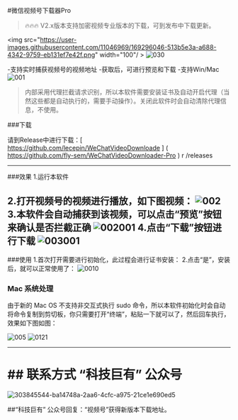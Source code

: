 #微信视频号下载器Pro
> 🔥🔥🔥 V2.x版本支持加密视频专业版本的下载，可到发布中下载更新。
> 
<img src="https://user-images.githubusercontent.com/11046969/169296046-513b5e3a-a688-4342-9759-eb131ef7e42f.png" width="100"/ >
![030](https://github.com/fly-sem/WeChatVideoDownloader-Pro/assets/34882278/3a5db1d2-5b14-4ac4-9dc0-07bce2b6605c)

-支持实时捕获视频号的视频地址
-获取后，可进行预览和下载
-支持Win/Mac
![001](https://github.com/fly-sem/WeChatVideoDownloader-Pro/assets/34882278/1eb081db-ade1-4d7c-8e66-25df6aff0f67)

>内部采用代理拦截请求识别，所以本软件需要安装证书及自动开启代理（当然这些都是自动执行的，需要手动操作）。关闭此软件时会自动清除代理信息，不使用。

###下载

请到Release中进行下载：[ https://github.com/lecepin/WeChatVideoDownloade ] ( https://github.com/fly-sem/WeChatVideoDownloader-Pro ) r /releases

---

###效果
1.运行本软件
 
2.打开视频号的视频进行播放，如下图视频：
![002](https://github.com/fly-sem/WeChatVideoDownloader-Pro/assets/34882278/1f1d9a22-601b-47a5-b1a6-37f2011d3d21)
3.本软件会自动捕获到该视频，可以点击“预览”按钮来确认是否拦截正确
![002001](https://github.com/fly-sem/WeChatVideoDownloader-Pro/assets/34882278/5232e13a-2248-40ee-a499-1abfb3fe02d2)
4.点击“下载”按钮进行下载
![003001](https://github.com/fly-sem/WeChatVideoDownloader-Pro/assets/34882278/5faea119-ec55-4140-aeaa-045caf0fa321)
---
###使用
1.首次打开需要进行初始化，此过程会进行证书安装：
2.点击“是”，安装后，就可以正常使用了：
![0010](https://github.com/fly-sem/WeChatVideoDownloader-Pro/assets/34882278/26e296cf-be24-41d4-9a72-f3c386b62b27)

### Mac 系统处理
由于新的 Mac OS 不支持非交互式执行 sudo 命令，所以本软件初始化时会自动将命令复制到剪切板，你只需要打开“终端”，粘贴一下就可以了，然后回车执行，效果如下图如图：

![005](https://github.com/fly-sem/WeChatVideoDownloader-Pro/assets/34882278/4ad20aeb-48e8-4e7f-b4e6-22546148c4d1)
![0121](https://github.com/fly-sem/WeChatVideoDownloader-Pro/assets/34882278/1713d548-49db-407f-9294-bd87644bca01)

---
# ## 联系方式 “科技巨有” 公众号

![303845544-ba14748a-2aa6-4cfc-a975-21ce1e690ed5](https://github.com/fly-sem/WeChatVideoDownloader-Pro/assets/34882278/e6784d4c-f42e-4a9e-a532-b00d84c3ea68)

##“科技巨有” 公众号回复：“视频号”获得新版本下载地址。
